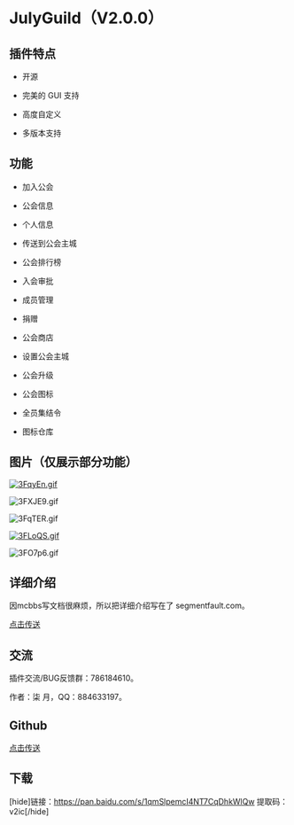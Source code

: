 # JulyGuild（V2.0.0）

## 插件特点

* 开源
  
* 完美的 GUI 支持
* 高度自定义
  
* 多版本支持

## 功能

* 加入公会

* 公会信息

* 个人信息

* 传送到公会主城

* 公会排行榜

* 入会审批

* 成员管理

* 捐赠

* 公会商店

* 设置公会主城

* 公会升级

* 公会图标

* 全员集结令

* 图标仓库

## 图片（仅展示部分功能）

[![3FqyEn.gif](https://s2.ax1x.com/2020/02/18/3FqyEn.gif)](https://imgchr.com/i/3FqyEn)

![3FXJE9.gif](https://s2.ax1x.com/2020/02/18/3FXJE9.gif)

![3FqTER.gif](https://s2.ax1x.com/2020/02/18/3FqTER.gif)

[![3FLoQS.gif](https://s2.ax1x.com/2020/02/18/3FLoQS.gif)](https://imgchr.com/i/3FLoQS)

![3FO7p6.gif](https://s2.ax1x.com/2020/02/18/3FO7p6.gif)

## 详细介绍

因mcbbs写文档很麻烦，所以把详细介绍写在了 segmentfault.com。

[点击传送](https://segmentfault.com/a/1190000021779099)

## 交流

插件交流/BUG反馈群：786184610。

作者：柒 月，QQ：884633197。

## Github

[点击传送](https://github.com/julyss2019/JulyGuild/)

## 下载

[hide]链接：https://pan.baidu.com/s/1qmSlpemcI4NT7CqDhkWlQw 提取码：v2ic[/hide]